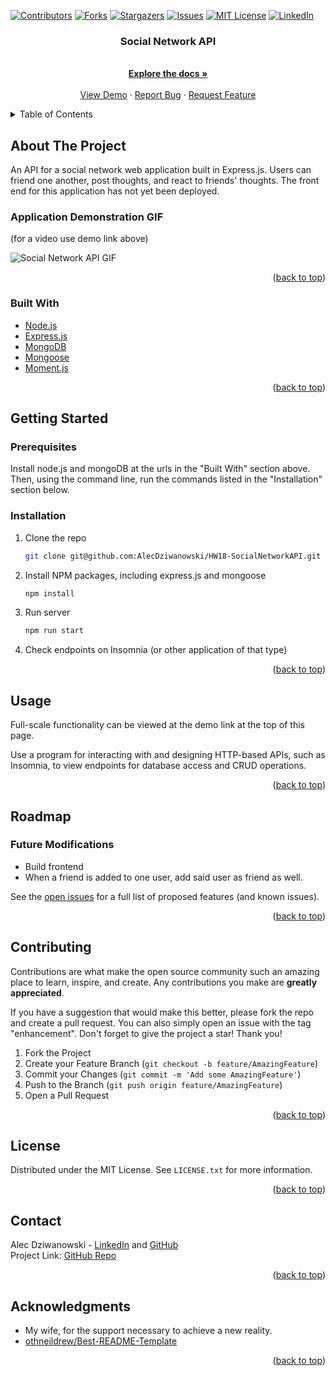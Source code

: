 <div id="top"></div>
<!--
*** Thanks for checking out the Best-README-Template. If you have a suggestion
*** that would make this better, please fork the repo and create a pull request
*** or simply open an issue with the tag "enhancement".
*** Don't forget to give the project a star!
*** Thanks again! Now go create something AMAZING! :D
-->

<!-- PROJECT SHIELDS -->
<!--
*** I'm using markdown "reference style" links for readability.
*** Reference links are enclosed in brackets [ ] instead of parentheses ( ).
*** See the bottom of this document for the declaration of the reference variables
*** for contributors-url, forks-url, etc. This is an optional, concise syntax you may use.
*** https://www.markdownguide.org/basic-syntax/#reference-style-links
-->

[![Contributors][contributors-shield]][contributors-url]
[![Forks][forks-shield]][forks-url]
[![Stargazers][stars-shield]][stars-url]
[![Issues][issues-shield]][issues-url]
[![MIT License][license-shield]][license-url]
[![LinkedIn][linkedin-shield]][linkedin-url]

<!-- PROJECT LOGO -->
<!-- <br /> -->
<div align="center">
  <!-- <a href="https://github.com/github_username/repo_name">
    <img src="images/logo.png" alt="Logo" width="80" height="80">
  </a> -->

<h3 align="center">Social Network API</h3>

  <p align="center">
    <br />
    <a href="https://github.com/AlecDziwanowski/HW18-SocialNetworkAPI"><strong>Explore the docs »</strong></a>
    <br />
    <br />
    <!-- was: "View Demo" -->
    <a href="https://drive.google.com/file/d/1UDUmv-ylrnEFxORbrN4SaKxSavzPX-Os/view">View Demo</a>
    ·
    <a href="https://github.com/AlecDziwanowski/HW18-SocialNetworkAPI/issues">Report Bug</a>
    ·
    <a href="https://github.com/AlecDziwanowski/HW18-SocialNetworkAPI/issues">Request Feature</a>
  </p>
</div>

<!-- TABLE OF CONTENTS -->
<details>
  <summary>Table of Contents</summary>
  <ol>
    <li>
      <a href="#about-the-project">About The Project</a>
      <ul>
        <li><a href="#built-with">Built With</a></li>
      </ul>
    </li>
    <li>
      <a href="#getting-started">Getting Started</a>
      <ul>
        <li><a href="#prerequisites">Prerequisites</a></li>
        <li><a href="#installation">Installation</a></li>
      </ul>
    </li>
    <li><a href="#usage">Usage</a></li>
    <li><a href="#roadmap">Roadmap</a></li>
    <li><a href="#contributing">Contributing</a></li>
    <li><a href="#license">License</a></li>
    <li><a href="#contact">Contact</a></li>
    <li><a href="#acknowledgments">Acknowledgments</a></li>
  </ol>
</details>

<!-- ABOUT THE PROJECT -->
## About The Project
An API for a social network web application built in Express.js. Users can friend one another, post thoughts, and react to friends' thoughts. The front end for this application has not yet been deployed.

### Application Demonstration GIF 
(for a video use demo link above)

![Social Network API GIF](./Assets/functionalityGIF.gif)

<!-- Here's a blank template to get started: To avoid retyping too much info. Do a search and replace with your text editor for the following: `github_username`, `repo_name`, `twitter_handle`, `linkedin_username`, `email_client`, `email`, `project_title`, `project_description` -->

<p align="right">(<a href="#top">back to top</a>)</p>



### Built With
<!-- * [Next.js](https://nextjs.org/)
* [React.js](https://reactjs.org/)
* [Vue.js](https://vuejs.org/)
* [Angular](https://angular.io/)
* [Svelte](https://svelte.dev/)
* [Laravel](https://laravel.com) 
* [JQuery](https://jquery.com) -->
<!-- * [NPM - Inquirer](https://www.npmjs.com/package/inquirer) -->
<!-- * [NPM - Jest](https://www.npmjs.com/package/jest) -->
* [Node.js](https://nodejs.org/en/)
* [Express.js](https://expressjs.com/)
* [MongoDB](https://www.mongodb.com/)
* [Mongoose](https://www.npmjs.com/package/mongoose)
* [Moment.js](https://momentjs.com/)

<p align="right">(<a href="#top">back to top</a>)</p>



<!-- GETTING STARTED -->
## Getting Started
### Prerequisites
Install node.js and mongoDB at the urls in the "Built With" section above. Then, using the command line, run the commands listed in the "Installation" section below.

### Installation
<!-- 1. Get a free API Key at [https://example.com](https://example.com) -->
1. Clone the repo
    ```sh
    git clone git@github.com:AlecDziwanowski/HW18-SocialNetworkAPI.git
    ```
2. Install NPM packages, including express.js and mongoose
    ```sh
    npm install
    ```
3. Run server
    ```sh
    npm run start
    ```
4. Check endpoints on Insomnia (or other application of that type)
<!-- 4. Enter your API in `config.js`
   ```js
   const API_KEY = 'ENTER YOUR API';
   ``` -->

<p align="right">(<a href="#top">back to top</a>)</p>



<!-- USAGE EXAMPLES -->
## Usage
Full-scale functionality can be viewed at the demo link at the top of this page.

Use a program for interacting with and designing HTTP-based APIs, such as Insomnia, to view endpoints for database access and CRUD operations.

<!-- _For more examples, please refer to the [Documentation](https://example.com)_ -->

<p align="right">(<a href="#top">back to top</a>)</p>



<!-- ROADMAP -->
## Roadmap
### Future Modifications
- Build frontend
- When a friend is added to one user, add said user as friend as well.

<!-- - [ ] Nested Feature -->

See the [open issues](https://github.com/AlecDziwanowski/HW18-SocialNetworkAPI/issues) for a full list of proposed features (and known issues).

<p align="right">(<a href="#top">back to top</a>)</p>



<!-- CONTRIBUTING -->
## Contributing
Contributions are what make the open source community such an amazing place to learn, inspire, and create. Any contributions you make are **greatly appreciated**.

If you have a suggestion that would make this better, please fork the repo and create a pull request. You can also simply open an issue with the tag "enhancement".
Don't forget to give the project a star! Thank you!

1. Fork the Project
2. Create your Feature Branch (`git checkout -b feature/AmazingFeature`)
3. Commit your Changes (`git commit -m 'Add some AmazingFeature'`)
4. Push to the Branch (`git push origin feature/AmazingFeature`)
5. Open a Pull Request

<p align="right">(<a href="#top">back to top</a>)</p>



<!-- LICENSE -->
## License
Distributed under the MIT License. See `LICENSE.txt` for more information.

<p align="right">(<a href="#top">back to top</a>)</p>



<!-- CONTACT -->
## Contact
Alec Dziwanowski - [LinkedIn](https://www.linkedin.com/in/alecdziwanowski/) and [GitHub](https://github.com/AlecDziwanowski) <br>
Project Link: [GitHub Repo](https://github.com/AlecDziwanowski/HW18-SocialNetworkAPI)

<p align="right">(<a href="#top">back to top</a>)</p>



<!-- ACKNOWLEDGMENTS -->
## Acknowledgments
* My wife, for the support necessary to achieve a new reality.
* [othneildrew/Best-README-Template](https://github.com/othneildrew/Best-README-Template)

<p align="right">(<a href="#top">back to top</a>)</p>

<!-- MARKDOWN LINKS & IMAGES -->
<!-- https://www.markdownguide.org/basic-syntax/#reference-style-links -->
[contributors-shield]: https://img.shields.io/github/contributors/AlecDziwanowski/HW18-SocialNetworkAPI.svg?style=for-the-badge
[contributors-url]: https://github.com/AlecDziwanowski/HW18-SocialNetworkAPI/graphs/contributors
[forks-shield]: https://img.shields.io/github/forks/AlecDziwanowski/HW18-SocialNetworkAPI.svg?style=for-the-badge
[forks-url]: https://github.com/AlecDziwanowski/HW18-SocialNetworkAPI/network/members
[stars-shield]: https://img.shields.io/github/stars/AlecDziwanowski/HW18-SocialNetworkAPI.svg?style=for-the-badge
[stars-url]: https://github.com/AlecDziwanowski/HW18-SocialNetworkAPI/stargazers
[issues-shield]: https://img.shields.io/github/issues/AlecDziwanowski/HW18-SocialNetworkAPI.svg?style=for-the-badge
[issues-url]: https://github.com/AlecDziwanowski/HW18-SocialNetworkAPI/issues
[license-shield]: https://img.shields.io/github/license/AlecDziwanowski/HW18-SocialNetworkAPI.svg?style=for-the-badge
[license-url]: https://github.com/AlecDziwanowski/HW18-SocialNetworkAPI/blob/main/LICENSE.txt
[linkedin-shield]: https://img.shields.io/badge/-LinkedIn-black.svg?style=for-the-badge&logo=linkedin&colorB=555
[linkedin-url]: https://linkedin.com/in/AlecDziwanowski
[product-screenshot]: ./Assets/TPG_Screenshot.png